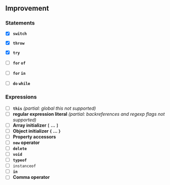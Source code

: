 ## Improvement


### Statements

- [x] **`switch`**
- [x] **`throw`**
- [x] **`try`**
- [ ] **`for` `of`**
- [ ] **`for` `in`**
- [ ] **`do` `while`**


### Expressions
- [ ] **`this`** _(partial: global this not supported)_
- [ ] **regular expression literal** _(partial: backreferences and regexp flags not supported)_
- [ ] **Array initializer `[` ... `]`** 
- [ ] **Object initializer `{` ... `}`**
- [ ] **Property accessors**
- [ ] **`new` operator**
- [ ] **`delete`**
- [ ] **`void`**
- [ ] **`typeof`**
- [ ] `instanceof`
- [ ] **`in`**
- [ ] **Comma operator**
